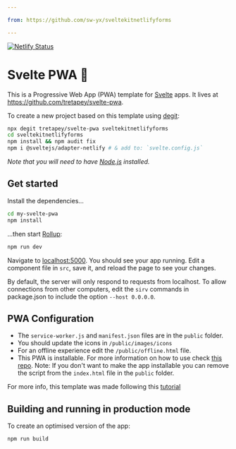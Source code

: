```yaml
---

from: https://github.com/sw-yx/sveltekitnetlifyforms

---
```


[![Netlify Status](https://api.netlify.com/api/v1/badges/cbd22974-28f2-4eea-a35c-0db3fb0095c9/deploy-status)](https://app.netlify.com/sites/agitated-hopper-c5829f/deploys)

# Svelte PWA 🙂

This is a Progressive Web App (PWA) template for [Svelte](https://svelte.dev) apps. It lives at https://github.com/tretapey/svelte-pwa.

To create a new project based on this template using [degit](https://github.com/Rich-Harris/degit):

```bash
npx degit tretapey/svelte-pwa sveltekitnetlifyforms
cd sveltekitnetlifyforms
npm install && npm audit fix
npm i @sveltejs/adapter-netlify # & add to: `svelte.config.js`
```

_Note that you will need to have [Node.js](https://nodejs.org) installed._

## Get started

Install the dependencies...

```bash
cd my-svelte-pwa
npm install
```

...then start [Rollup](https://rollupjs.org):

```bash
npm run dev
```

Navigate to [localhost:5000](http://localhost:5000). You should see your app running. Edit a component file in `src`, save it, and reload the page to see your changes.

By default, the server will only respond to requests from localhost. To allow connections from other computers, edit the `sirv` commands in package.json to include the option `--host 0.0.0.0`.

## PWA Configuration

- The `service-worker.js` and `manifest.json` files are in the `public` folder.
- You should update the icons in `/public/images/icons`
- For an offline experience edit the `/public/offline.html` file.
- This PWA is installable. For more information on how to use check [this repo](https://github.com/pwa-builder/pwa-install).
  Note: If you don't want to make the app installable you can remove the script from the `index.html` file in the `public` folder.

For more info, this template was made following this [tutorial](https://codelabs.developers.google.com/codelabs/your-first-pwapp)

## Building and running in production mode

To create an optimised version of the app:

```bash
npm run build
```
